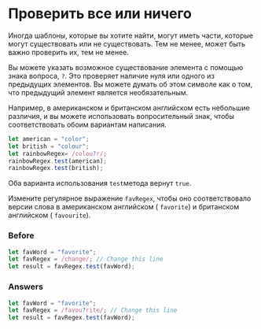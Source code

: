 # Проверить все или ничего
Иногда шаблоны, которые вы хотите найти, могут иметь части, которые могут существовать или не существовать. Тем не менее, может быть важно проверить их, тем не менее.

Вы можете указать возможное существование элемента с помощью знака вопроса, `?`. Это проверяет наличие нуля или одного из предыдущих элементов. Вы можете думать об этом символе как о том, что предыдущий элемент является необязательным.

Например, в американском и британском английском есть небольшие различия, и вы можете использовать вопросительный знак, чтобы соответствовать обоим вариантам написания.
```javascript
let american = "color";
let british = "colour";
let rainbowRegex= /colou?r/;
rainbowRegex.test(american);
rainbowRegex.test(british);
```
Оба варианта использования `test`метода вернут `true`.

Измените регулярное выражение `favRegex`, чтобы оно соответствовало версии слова в американском английском ( `favorite`) и британском английском ( `favourite`).

### Before
```javascript
let favWord = "favorite";
let favRegex = /change/; // Change this line
let result = favRegex.test(favWord);
```
### Answers
```javascript
let favWord = "favorite";
let favRegex = /favou?rite/; // Change this line
let result = favRegex.test(favWord);
```
